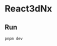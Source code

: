 # React3dNx

[//]: # '## Generate code'
[//]: #
[//]: # 'If you happen to use Nx plugins, you can leverage code generators that might come with it.'
[//]: #
[//]: # 'Run `nx list` to get a list of available plugins and whether they have generators. Then run `nx list <plugin-name>` to see what generators are available.'
[//]: #
[//]: # 'Learn more about [Nx generators on the docs](https://nx.dev/plugin-features/use-code-generators).'

## Run

```shell
pnpm dev
```
